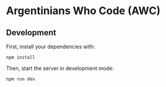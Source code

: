 # Argentinians Who Code (AWC)

## Development

First, install your dependencies with:

```shellscript
npm install
```

Then, start the server in development mode:

```shellscript
npm run dev
```
